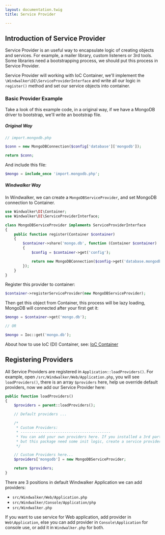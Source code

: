 ```yaml
---
layout: documentation.twig
title: Service Provider

---
```


## Introduction of Service Provider

Service Provider is an useful way to encapsulate logic of creating objects and services. For example, a mailer library, 
custom listeners or 3rd tools. Some libraries need a bootstrapping process, we should put this process in Service Provider.

Service Provider will working with IoC Container, we'll implement the `\Windwalker\DI\ServiceProviderInterface` 
and write all our logic in `register()` method and set our service objects into container.
 
### Basic Provider Example

Take a look of this example code, in a original way, if we have a MongoDB driver to bootstrap, we'll write an bootstrap file.

##### Original Way

``` php
// import.mongodb.php

$conn = new MongoDBConnection($config['database']['mongodb']);

return $conn;
```

And include this file:

``` php
$mongo = include_once 'import.mongodb.php';
```

##### Windwalker Way

In Windwalker, we can create a `MongoDBServiceProvider`, and set MongoDB connection to Container.

``` php
use Windwalker\DI\Container;
use Windwalker\DI\ServiceProviderInterface;

class MongoDBServiceProvider implements ServiceProviderInterface
{
    public function register(Container $container)
    {
        $container->share('mongo.db', function (Container $container)
        {
            $config = $container->get('config');

            return new MongoDBConnection($config->get('database.mongodb'));
        });
    }
}

```

Register this provider to container:

``` php
$container->registerServiceProvider(new MongoDBServiceProvider);
```

Then get this object from Container, this process will be lazy loading, MongoDB will connected after your first get it:

``` php
$mongo = $container->get('mongo.db');

// OR

$mongo = Ioc::get('mongo.db');
```

About how to use IoC (DI) Container, see: [IoC Container](ioc-container.html)

## Registering Providers

All Service Providers are registered in `Application::loadProviders()`. For example, open `/src/Windwalker/Web/Application.php`, 
you will see `loadProviders()`, there is an array `$providers` here, help ue override default providers, now we add our Service Provider here:

``` php
public function loadProviders()
{
    $providers = parent::loadProviders();

    // Default providers ...

    /*
     * Custom Providers:
     * -----------------------------------------
     * You can add your own providers here. If you installed a 3rd party packages from composer,
     * but this package need some init logic, create a service provider to do this and register it here.
     */

    // Custom Providers here...
    $providers['mongodb'] = new MongoDBServiceProvider;

    return $providers;
}
```

There are 3 positions in default Windwalker Application we can add providers:

- `src/Windwalker/Web/Application.php`
- `src/Windwalker/Console/Application/php`
- `src/Windwalker.php`

If you want to use service for Web application, add provider in `Web\Application`, else you can add provider in `Console\Application`
for console use, or add it in `Windwalker.php` for both.

